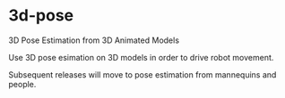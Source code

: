# 3d-pose
3D Pose Estimation from 3D Animated Models

Use 3D pose esimation on 3D models in order to drive robot movement.

Subsequent releases will move to pose estimation from mannequins and people.

